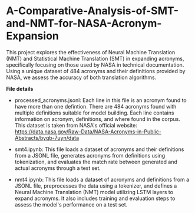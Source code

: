 # A-Comparative-Analysis-of-SMT-and-NMT-for-NASA-Acronym-Expansion
This project explores the effectiveness of Neural Machine Translation (NMT) and Statistical Machine Translation (SMT) in expanding acronyms, specifically focusing on those used by NASA in technical documentation. Using a unique dataset of 484 acronyms and their definitions provided by NASA, we assess the accuracy of both translation algorithms. 

**File details**
- processed_acronyms.jsonl:
Each line in this file is an acronym found to have more than one defintion. There are 484 acronyms found with multiple definitions suitable for model building. Each line contains information on acronym, definitions, and where found in the corpus. This dataset is taken from NASA's official website: https://data.nasa.gov/Raw-Data/NASA-Acronyms-in-Public-Abstracts/byqb-7uyn/data

- smt4.ipynb:
This file loads a dataset of acronyms and their definitions from a JSONL file, generates acronyms from definitions using tokenization, and evaluates the match rate between generated and actual acronyms through a test set.

- nmt4.ipynb:
This file loads a dataset of acronyms and definitions from a JSONL file, preprocesses the data using a tokenizer, and defines a Neural Machine Translation (NMT) model utilizing LSTM layers to expand acronyms. It also includes training and evaluation steps to assess the model's performance on a test set.
